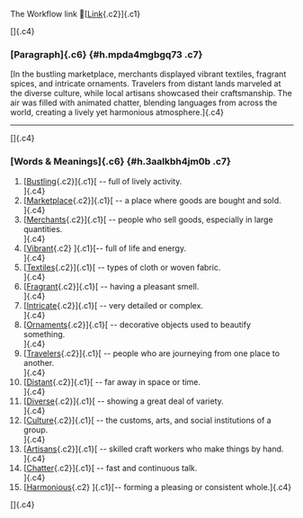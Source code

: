 The Workflow link
👏[[Link](https://www.google.com/url?q=http://www.google.com&sa=D&source=editors&ust=1760798349812837&usg=AOvVaw08X1ogjqgimvAVIK9nXp54){.c2}]{.c1}

[]{.c4}

### [Paragraph]{.c6} {#h.mpda4mgbgq73 .c7}

[In the bustling marketplace, merchants displayed vibrant textiles,
fragrant spices, and intricate ornaments. Travelers from distant lands
marveled at the diverse culture, while local artisans showcased their
craftsmanship. The air was filled with animated chatter, blending
languages from across the world, creating a lively yet harmonious
atmosphere.]{.c4}

------------------------------------------------------------------------

[]{.c4}

### [Words & Meanings]{.c6} {#h.3aalkbh4jm0b .c7}

1.  [[Bustling](https://www.google.com/url?q=http://www.google.com&sa=D&source=editors&ust=1760798349814766&usg=AOvVaw2skGLMq9YIdS0b-ZFFkteh){.c2}]{.c1}[ --
    full of lively activity.\
    ]{.c4}
2.  [[Marketplace](https://www.google.com/url?q=http://www.google.com&sa=D&source=editors&ust=1760798349815208&usg=AOvVaw1eom9l3jRRwBGfnw3VTGMS){.c2}]{.c1}[ --
    a place where goods are bought and sold.\
    ]{.c4}
3.  [[Merchants](https://www.google.com/url?q=http://www.google.com&sa=D&source=editors&ust=1760798349815541&usg=AOvVaw3maWpzmP75pc6ucaQjOqTp){.c2}]{.c1}[ --
    people who sell goods, especially in large quantities.\
    ]{.c4}
4.  [[Vibrant](https://www.google.com/url?q=http://www.google.com&sa=D&source=editors&ust=1760798349815815&usg=AOvVaw2JoacF6X0Q0sWg5EIliC3r){.c2}
    ]{.c1}[-- full of life and energy.\
    ]{.c4}
5.  [[Textiles](https://www.google.com/url?q=http://www.google.com&sa=D&source=editors&ust=1760798349816022&usg=AOvVaw0IkkbRSocARNava8WwItR0){.c2}]{.c1}[ --
    types of cloth or woven fabric.\
    ]{.c4}
6.  [[Fragrant](https://www.google.com/url?q=http://www.google.com&sa=D&source=editors&ust=1760798349816236&usg=AOvVaw2EjFh-e4amc7EgkId2eKwH){.c2}]{.c1}[ --
    having a pleasant smell.\
    ]{.c4}
7.  [[Intricate](https://www.google.com/url?q=http://www.google.com&sa=D&source=editors&ust=1760798349816423&usg=AOvVaw2Etemn6SchTociraCeFZxO){.c2}]{.c1}[ --
    very detailed or complex.\
    ]{.c4}
8.  [[Ornaments](https://www.google.com/url?q=http://www.google.com&sa=D&source=editors&ust=1760798349816611&usg=AOvVaw2BYLQAQLCLb8oVfFmlbShS){.c2}]{.c1}[ --
    decorative objects used to beautify something.\
    ]{.c4}
9.  [[Travelers](https://www.google.com/url?q=http://www.google.com&sa=D&source=editors&ust=1760798349816830&usg=AOvVaw3vaN_GcGmx-s-HTf_6Y8Xh){.c2}]{.c1}[ --
    people who are journeying from one place to another.\
    ]{.c4}
10. [[Distant](https://www.google.com/url?q=http://www.google.com&sa=D&source=editors&ust=1760798349817052&usg=AOvVaw39h9xZzvK9AeU4w7y2meVt){.c2}]{.c1}[ --
    far away in space or time.\
    ]{.c4}
11. [[Diverse](https://www.google.com/url?q=http://www.google.com&sa=D&source=editors&ust=1760798349817249&usg=AOvVaw2CQBK2I9pik46ONOEmwbB1){.c2}]{.c1}[ --
    showing a great deal of variety.\
    ]{.c4}
12. [[Culture](https://www.google.com/url?q=http://www.google.com&sa=D&source=editors&ust=1760798349817436&usg=AOvVaw2ymP-yCl9t6vDi1l02Lxdg){.c2}]{.c1}[ --
    the customs, arts, and social institutions of a group.\
    ]{.c4}
13. [[Artisans](https://www.google.com/url?q=http://www.google.com&sa=D&source=editors&ust=1760798349817651&usg=AOvVaw3EfFAy0nPUUImNVlT3FSqp){.c2}]{.c1}[ --
    skilled craft workers who make things by hand.\
    ]{.c4}
14. [[Chatter](https://www.google.com/url?q=http://www.google.com&sa=D&source=editors&ust=1760798349817869&usg=AOvVaw1sn7nbDI40b18MXLUFC_on){.c2}]{.c1}[ --
    fast and continuous talk.\
    ]{.c4}
15. [[Harmonious](https://www.google.com/url?q=http://www.google.com&sa=D&source=editors&ust=1760798349818063&usg=AOvVaw2u0l_K5207G9uuxNVjNnbP){.c2}
    ]{.c1}[-- forming a pleasing or consistent whole.]{.c4}

[]{.c4}
